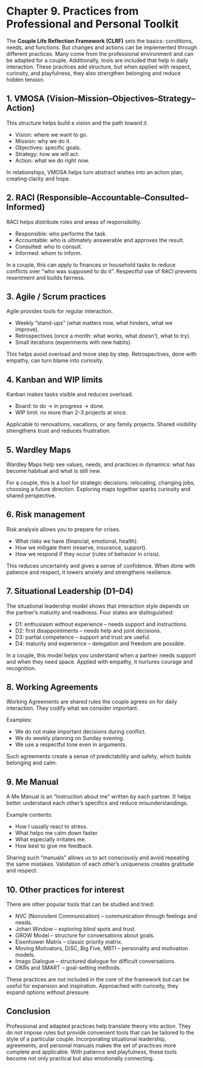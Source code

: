 # Chapter 9. Practices from Professional and Personal Toolkit

The **Couple Life Reflection Framework (CLRF)** sets the basics: conditions, needs, and functions. But changes and actions can be implemented through different practices. Many come from the professional environment and can be adapted for a couple. Additionally, tools are included that help in daily interaction. These practices add structure, but when applied with respect, curiosity, and playfulness, they also strengthen belonging and reduce hidden tension.

## 1. VMOSA (Vision–Mission–Objectives–Strategy–Action)

This structure helps build a vision and the path toward it.

- Vision: where we want to go.
- Mission: why we do it.
- Objectives: specific goals.
- Strategy: how we will act.
- Action: what we do right now.

In relationships, VMOSA helps turn abstract wishes into an action plan, creating clarity and hope.

## 2. RACI (Responsible–Accountable–Consulted–Informed)

RACI helps distribute roles and areas of responsibility.

- Responsible: who performs the task.
- Accountable: who is ultimately answerable and approves the result.
- Consulted: who to consult.
- Informed: whom to inform.

In a couple, this can apply to finances or household tasks to reduce conflicts over “who was supposed to do it”. Respectful use of RACI prevents resentment and builds fairness.

## 3. Agile / Scrum practices

Agile provides tools for regular interaction.

- Weekly “stand-ups” (what matters now, what hinders, what we improve).
- Retrospectives (once a month: what works, what doesn’t, what to try).
- Small iterations (experiments with new habits).

This helps avoid overload and move step by step. Retrospectives, done with empathy, can turn blame into curiosity.

## 4. Kanban and WIP limits

Kanban makes tasks visible and reduces overload.

- Board: to do → in progress → done.
- WIP limit: no more than 2–3 projects at once.

Applicable to renovations, vacations, or any family projects. Shared visibility strengthens trust and reduces frustration.

## 5. Wardley Maps

Wardley Maps help see values, needs, and practices in dynamics: what has become habitual and what is still new.

For a couple, this is a tool for strategic decisions: relocating, changing jobs, choosing a future direction. Exploring maps together sparks curiosity and shared perspective.

## 6. Risk management

Risk analysis allows you to prepare for crises.

- What risks we have (financial, emotional, health).
- How we mitigate them (reserve, insurance, support).
- How we respond if they occur (rules of behavior in crisis).

This reduces uncertainty and gives a sense of confidence. When done with patience and respect, it lowers anxiety and strengthens resilience.

## 7. Situational Leadership (D1–D4)

The situational leadership model shows that interaction style depends on the partner’s maturity and readiness. Four states are distinguished:

- D1: enthusiasm without experience – needs support and instructions.
- D2: first disappointments – needs help and joint decisions.
- D3: partial competence – support and trust are useful.
- D4: maturity and experience – delegation and freedom are possible.

In a couple, this model helps you understand when a partner needs support and when they need space. Applied with empathy, it nurtures courage and recognition.

## 8. Working Agreements

Working Agreements are shared rules the couple agrees on for daily interaction. They codify what we consider important.

Examples:

- We do not make important decisions during conflict.
- We do weekly planning on Sunday evening.
- We use a respectful tone even in arguments.

Such agreements create a sense of predictability and safety, which builds belonging and calm.

## 9. Me Manual

A Me Manual is an “instruction about me” written by each partner. It helps better understand each other’s specifics and reduce misunderstandings.

Example contents:

- How I usually react to stress.
- What helps me calm down faster.
- What especially irritates me.
- How best to give me feedback.

Sharing such “manuals” allows us to act consciously and avoid repeating the same mistakes. Validation of each other’s uniqueness creates gratitude and respect.

## 10. Other practices for interest

There are other popular tools that can be studied and tried:

- NVC (Nonviolent Communication) – communication through feelings and needs.
- Johari Window – exploring blind spots and trust.
- GROW Model – structure for conversations about goals.
- Eisenhower Matrix – classic priority matrix.
- Moving Motivators, DiSC, Big Five, MBTI – personality and motivation models.
- Imago Dialogue – structured dialogue for difficult conversations.
- OKRs and SMART – goal-setting methods.

These practices are not included in the core of the framework but can be useful for expansion and inspiration. Approached with curiosity, they expand options without pressure.

## Conclusion

Professional and adapted practices help translate theory into action. They do not impose rules but provide convenient tools that can be tailored to the style of a particular couple. Incorporating situational leadership, agreements, and personal manuals makes the set of practices more complete and applicable. With patience and playfulness, these tools become not only practical but also emotionally connecting.
